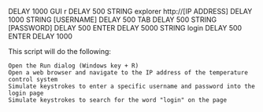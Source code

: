 DELAY 1000
GUI r
DELAY 500
STRING explorer http://[IP ADDRESS]
DELAY 1000
STRING [USERNAME]
DELAY 500
TAB
DELAY 500
STRING [PASSWORD]
DELAY 500
ENTER
DELAY 5000
STRING login
DELAY 500
ENTER
DELAY 1000

This script will do the following:

    Open the Run dialog (Windows key + R)
    Open a web browser and navigate to the IP address of the temperature control system
    Simulate keystrokes to enter a specific username and password into the login page
    Simulate keystrokes to search for the word "login" on the page